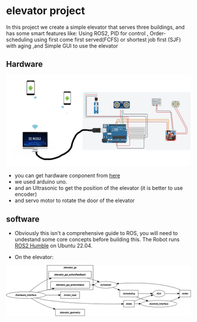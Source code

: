 # elevator project
In this project we create a simple elevator that serves three buildings, and has some smart features like: Using ROS2, PID for control , Order-scheduling using first come first served(FCFS) or shortest job first (SJF) with aging ,and Simple GUI to use the elevator

## Hardware

<img src="media/circuit_complete.png" width="800"/>

* you can get hardware conponent from [here](media/components.xlsx)
* we used arduino uno.
* and an Ultrasonic to get the position of the elevator (it is better to use encoder)
* and servo motor to rotate the door of the elevator

## software

* Obviously this isn't a comprehensive guide to ROS, you will need to undestand some core concepts before building this. The Robot runs [ROS2 Humble](https://docs.ros.org/en/humble/index.html) on Ubuntu 22.04.

* On the elevator:

<img src="media/rosgraph.png" width="800"/>
